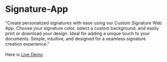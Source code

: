 ﻿# Signature-App
"Create personalized signatures with ease using our Custom Signature Web App. Choose your signature color, select a custom background, and easily print or download your design. Ideal for adding a unique touch to your documents. Simple, intuitive, and designed for a seamless signature creation experience." <br> <br>
Here is <a href="https://signature-appp.netlify.app/" alt="live demo">Live Demo</a>
